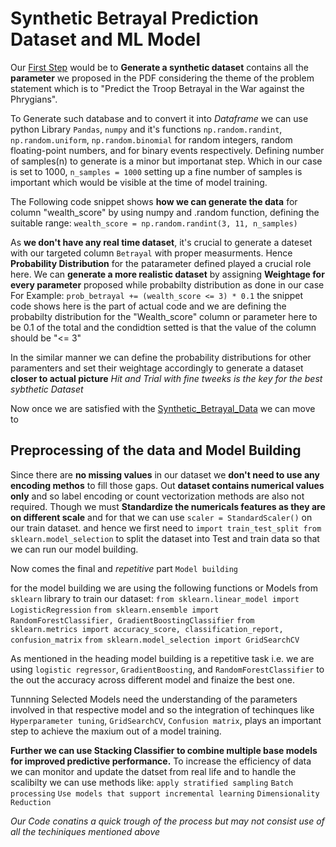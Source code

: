 # Synthetic Betrayal Prediction Dataset and ML Model

Our <u>First Step</u> would be to **Generate a synthetic dataset** contains all the **parameter** we proposed in the PDF considering the theme of the problem statement which is to "Predict the Troop Betrayal in the War against the Phrygians".

To Generate such database and to convert it into *Dataframe* we can use python Library `Pandas`, `numpy` and it's functions `np.random.randint`, `np.random.uniform`, `np.random.binomial` for random integers, random floating-point numbers, and for binary events respectively.
Defining number of samples(n) to generate is a minor but importanat step.
Which in our case is set to 1000, `n_samples = 1000` setting up a fine number of samples is important which would be visible at the time of model training.

The Following code snippet shows **how we can generate the data** for column "wealth_score" by using numpy and .random function, defining the suitable range:
`wealth_score = np.random.randint(3, 11, n_samples)`

As **we don't have any real time dataset**, it's crucial to generate a dateset with our targeted column `Betrayal` with proper measurments.
Hence **Probability Distribution** for the patarameter defined played a crucial role here.
We can **generate a more realistic dataset** by assigning **Weightage for every parameter** proposed while probabilty distribution as done in our case
For Example: `prob_betrayal += (wealth_score <= 3) * 0.1` the snippet code shows here is the part of actual code and we are defining the probabilty distribution for the "Wealth_score" column or parameter here to be 0.1 of the total and the condidtion setted is that the value of the column should be "<= 3"

In the similar manner we can define the probability distributions for other paramenters and set their weightage accordingly to generate a dataset **closer to actual picture**
*Hit and Trial with fine tweeks is the key for the best sybthetic Dataset*

Now once we are satisfied with the [Synthetic_Betrayal_Data](https://github.com/Namangoel1904/Being-Notified/blob/main/Innov8%202.0/synthetic_betrayal_data.csv) we can move to
## **Preprocessing** of the data and **Model Building**
Since there are **no missing values** in our dataset we **don't need to use any encoding methos** to fill those gaps.
Out **dataset contains numerical values only** and so label encoding or count vectorization methods are also not required.
Though we must **Standardize the numericals features as they are on different scale** and for that we can use `scaler = StandardScaler()` on our train dataset.
and hence we first need to `import train_test_split from sklearn.model_selection` to split the dataset into Test and train data so that we can run our model building.

Now comes the final and *repetitive* part `Model building`

for the model building we are using the following functions or Models from `sklearn` library to train our dataset:
`from sklearn.linear_model import LogisticRegression`
`from sklearn.ensemble import RandomForestClassifier, GradientBoostingClassifier`
`from sklearn.metrics import accuracy_score, classification_report, confusion_matrix`
`from sklearn.model_selection import GridSearchCV`

As mentioned in the heading model building is a repetitive task i.e. we are using `logistic regressor`, `GradientBoosting`, and `RandomForestClassifier` to the out the accuracy across different model and finaize the best one.

Tunnning Selected Models need the understanding of the parameters involved in that respective model and so the integration of techinques like `Hyperparameter tuning`, `GridSearchCV`, `Confusion matrix`, plays an important step to achieve the maxium out of a model training.

**Further we can use Stacking Classifier to combine multiple base models for improved predictive performance.**
To increase the efficiency of data we can monitor and update the datset from real life and to handle the scalibilty we can use methods like:
`apply stratified sampling`
`Batch processing`
`Use models that support incremental learning`
`Dimensionality Reduction`

*Our Code conatins a quick trough of the process but may not consist use of all the techiniques mentioned above*

